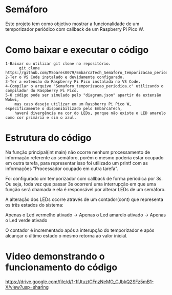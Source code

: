 # Semáforo

Este projeto tem como objetivo mostrar a funcionalidade de um temporizador periódico com callback de um Raspberry Pi Pico W.

# Como baixar e executar o código

    1-Baixar ou utilizar git clone no repositório.
          git clone https://github.com/MSoares0079/EmbarcaTech_Semaforo_temporizacao_periodica.git
    2-Ter o VS Code instalado e devidamente configurado.
    3-Ter a extensão do Raspberry Pi Pico instalada no VS Code.
    4-Compilar o arquivo "Semaforo_temporizacao_periodica.c" utilizando o compilador do Raspberry Pi Pico.
    5-O código pode ser simulado pelo "diagram.json" apartir da extensão Wokwi,
        mas caso deseje utilizar em um Raspberry Pi Pico W, especificamente o disponibilizado pelo EmbarcaTech,
        haverá divergência na cor do LEDs, porque não existe o LED amarelo como cor primária e sim o azul.
# Estrutura do código

Na função principal(int main) não ocorre nenhum processamento de informação referente ao semáforo, 
porém o mesmo poderia estar ocupado em outra tarefa,
para representar isso foi utilizado um printf com as informações "Processador ocupado em outra tarefa".

Foi configurado um temporizador com callback de forma períodica por 3s. 
Ou seja, toda vez que passar 3s ocorrerá uma interrupção em que uma função será chamada e ela é responsável por alterar LEDs de um semáforo.

A alteração dos LEDs ocorre através de um contador(cont) que representa os três estados do sistema: 

Apenas o Led vermelho ativado -> Apenas o Led amarelo ativado -> Apenas o Led verde ativado

O contador é incrementado após a interupção do temporizador e após alcançar o último estado o mesmo retorna ao valor inicial. 

# Video demonstrando o funcionamento do código
https://drive.google.com/file/d/1-1fJtuztCFnzNeMO_CJbkQ2SFz5mB1-X/view?usp=sharing
